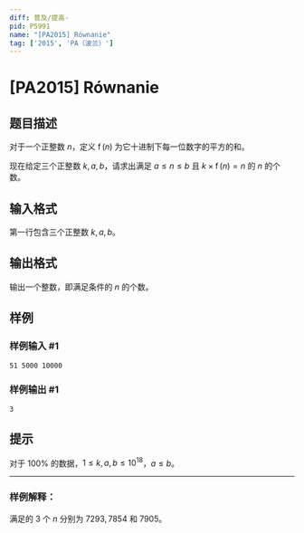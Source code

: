 ```yaml
---
diff: 普及/提高-
pid: P5991
name: "[PA2015] Równanie"
tag: ['2015', 'PA（波兰）']
---
```

# [PA2015] Równanie
## 题目描述

对于一个正整数 $n$，定义 $\operatorname{f}(n)$ 为它十进制下每一位数字的平方的和。

现在给定三个正整数 $k,a,b$，请求出满足 $a\le n\le b$ 且 $k\times \operatorname{f}(n)=n$ 的 $n$ 的个数。
## 输入格式

第一行包含三个正整数 $k,a,b$。
## 输出格式

输出一个整数，即满足条件的 $n$ 的个数。
## 样例

### 样例输入 #1
```
51 5000 10000
```
### 样例输出 #1
```
3
```
## 提示

对于 $100\%$ 的数据，$1\le k,a,b\le 10^{18}$，$a\le b$。

---

### 样例解释：

满足的 $3$ 个 $n$ 分别为 $7293,7854$ 和 $7905$。
